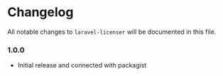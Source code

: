 # Changelog

All notable changes to `laravel-licenser` will be documented in this file.

### 1.0.0
- Initial release and connected with packagist
